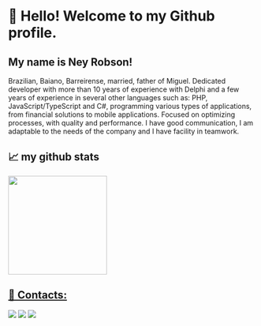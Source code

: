 # 👋 Hello! Welcome to my Github profile.
## My name is Ney Robson!

<div>
  <p>
  Brazilian, Baiano, Barreirense, married, father of Miguel. Dedicated developer with more than 10 years of experience with Delphi and a few years of experience in several other languages such as: PHP, JavaScript/TypeScript and C#, programming various types of applications, from financial solutions to mobile applications. Focused on optimizing processes, with quality and performance. I have good communication, I am adaptable to the needs of the company and I have facility in teamwork.
  </p>
</div>

## 📈 my github stats

<div>
<a href="https://github.com/neyrobson-dev">
<img height="200em" src="https://github-readme-stats.vercel.app/api?username=neyrobson-dev&theme=dark&show_icons=true"/>
</div>

## 💬 Contacts:

<div>
<a href="https://www.instagram.com/neyrobsondm/" target="_blank"><img src="https://img.shields.io/badge/-Instagram-%23E4405F?style=for-the-badge&logo=instagram&logoColor=white" target="_blank"></a>
<a href = "mailto:neyrobson.dev@gmail.com"><img src="https://img.shields.io/badge/Gmail-D14836?style=for-the-badge&logo=gmail&logoColor=white" target="_blank"></a>
<a href="https://www.linkedin.com/in/ney-robson-araujo-49944675/" target="_blank"><img src="https://img.shields.io/badge/-LinkedIn-%230077B5?style=for-the-badge&logo=linkedin&logoColor=white" target="_blank"></a>   
</div>

